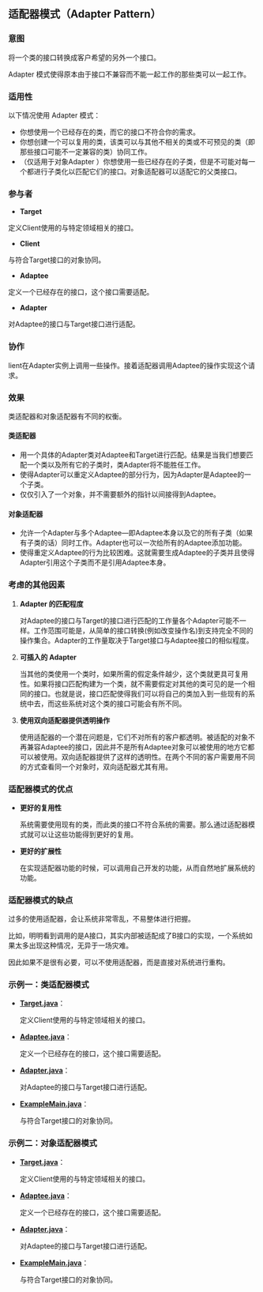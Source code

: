 ## 适配器模式（Adapter Pattern）

### 意图
将一个类的接口转换成客户希望的另外一个接口。

Adapter 模式使得原本由于接口不兼容而不能一起工作的那些类可以一起工作。

### 适用性

以下情况使用 Adapter 模式：

- 你想使用一个已经存在的类，而它的接口不符合你的需求。
- 你想创建一个可以复用的类，该类可以与其他不相关的类或不可预见的类（即那些接口可能不一定兼容的类）协同工作。
- （仅适用于对象Adapter ）你想使用一些已经存在的子类，但是不可能对每一个都进行子类化以匹配它们的接口。对象适配器可以适配它的父类接口。

### 参与者
-	**Target**

定义Client使用的与特定领域相关的接口。

-	**Client**

与符合Target接口的对象协同。

-	**Adaptee**

定义一个已经存在的接口，这个接口需要适配。

-	**Adapter**

对Adaptee的接口与Target接口进行适配。

### 协作
lient在Adapter实例上调用一些操作。接着适配器调用Adaptee的操作实现这个请求。

### 效果

类适配器和对象适配器有不同的权衡。

#### 类适配器

- 用一个具体的Adapter类对Adaptee和Target进行匹配。结果是当我们想要匹配一个类以及所有它的子类时，类Adapter将不能胜任工作。
- 使得Adapter可以重定义Adaptee的部分行为，因为Adapter是Adaptee的一个子类。
- 仅仅引入了一个对象，并不需要额外的指针以间接得到Adaptee。

#### 对象适配器

- 允许一个Adapter与多个Adaptee—即Adaptee本身以及它的所有子类（如果有子类的话）同时工作。Adapter也可以一次给所有的Adaptee添加功能。
- 使得重定义Adaptee的行为比较困难。这就需要生成Adaptee的子类并且使得Adapter引用这个子类而不是引用Adaptee本身。

### 考虑的其他因素

1. **Adapter 的匹配程度**

   对Adaptee的接口与Target的接口进行匹配的工作量各个Adapter可能不一样。工作范围可能是，从简单的接口转换(例如改变操作名)到支持完全不同的操作集合。Adapter的工作量取决于Target接口与Adaptee接口的相似程度。

2. **可插入的 Adapter**

   当其他的类使用一个类时，如果所需的假定条件越少，这个类就更具可复用性。如果将接口匹配构建为一个类，就不需要假定对其他的类可见的是一个相同的接口。也就是说，接口匹配使得我们可以将自己的类加入到一些现有的系统中去，而这些系统对这个类的接口可能会有所不同。

3. **使用双向适配器提供透明操作**

   使用适配器的一个潜在问题是，它们不对所有的客户都透明。被适配的对象不再兼容Adaptee的接口，因此并不是所有Adaptee对象可以被使用的地方它都可以被使用。双向适配器提供了这样的透明性。在两个不同的客户需要用不同的方式查看同一个对象时，双向适配器尤其有用。

### 适配器模式的优点

- **更好的复用性**

  系统需要使用现有的类，而此类的接口不符合系统的需要。那么通过适配器模式就可以让这些功能得到更好的复用。

- **更好的扩展性**

  在实现适配器功能的时候，可以调用自己开发的功能，从而自然地扩展系统的功能。

### 适配器模式的缺点

过多的使用适配器，会让系统非常零乱，不易整体进行把握。

比如，明明看到调用的是A接口，其实内部被适配成了B接口的实现，一个系统如果太多出现这种情况，无异于一场灾难。

因此如果不是很有必要，可以不使用适配器，而是直接对系统进行重构。

### 示例一：类适配器模式

- **[Target.java](AdapterPattern/src/main/java/com/jueee/example01/Target.java)**：

  定义Client使用的与特定领域相关的接口。

- **[Adaptee.java](AdapterPattern/src/main/java/com/jueee/example01/Adaptee.java)**：

  定义一个已经存在的接口，这个接口需要适配。

- **[Adapter.java](AdapterPattern/src/main/java/com/jueee/example01/Adapter.java)**：

  对Adaptee的接口与Target接口进行适配。

- **[ExampleMain.java](AdapterPattern/src/main/java/com/jueee/example01/ExampleMain.java)**：

  与符合Target接口的对象协同。

### 示例二：对象适配器模式

- **[Target.java](AdapterPattern/src/main/java/com/jueee/example02/Target.java)**：

  定义Client使用的与特定领域相关的接口。

- **[Adaptee.java](AdapterPattern/src/main/java/com/jueee/example02/Adaptee.java)**：

  定义一个已经存在的接口，这个接口需要适配。

- **[Adapter.java](AdapterPattern/src/main/java/com/jueee/example02/Adapter.java)**：

  对Adaptee的接口与Target接口进行适配。

- **[ExampleMain.java](AdapterPattern/src/main/java/com/jueee/example02/ExampleMain.java)**：

  与符合Target接口的对象协同。

